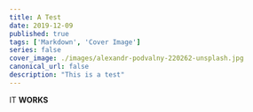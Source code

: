 ```yaml
---
title: A Test
date: 2019-12-09
published: true
tags: ['Markdown', 'Cover Image']
series: false
cover_image: ./images/alexandr-podvalny-220262-unsplash.jpg
canonical_url: false
description: "This is a test"
---
```


IT **WORKS**
